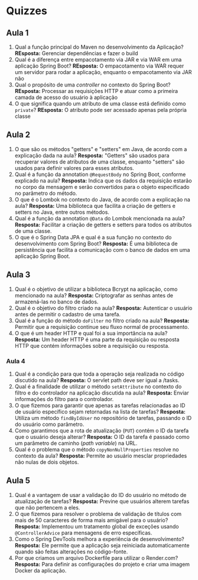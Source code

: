 # Quizzes

## Aula 1

1. Qual a função principal do Maven no desenvolvimento da Aplicação? **REsposta:** Gerenciar dependências e fazer o build
2. Qual é a diferença entre empacotamento via JAR e via WAR em uma aplicação Spring Boot? **REsposta:** O empacotamento via WAR requer um servidor para rodar a aplicação, enquanto o empacotamento via JAR não
3. Qual o propósito de uma *controller* no contexto do Spring Boot? **REsposta:** Processar as requisições HTTP e atuar como a primeira camada de acesso do usuário à aplicação
4. O que significa quando um atributo de uma classe está definido como `private`? **REsposta:** O atributo pode ser acessado apenas pela própria classe

## Aula 2

1. O que são os métodos "getters" e "setters" em Java, de acordo com a explicação dada na aula? **Resposta:** "Getters" são usados para recuperar valores de atributos de uma classe, enquanto "setters" são usados para definir valores para esses atributos.
2. Qual é a função da annotation `@RequestBody` no Spring Boot, conforme explicado na aula? **Resposta:** Indica que os dados da requisição estarão no corpo da mensagem e serão convertidos para o objeto especificado no parâmetro do método.
3. O que é o Lombok no contexto do Java, de acordo com a explicação na aula? **Resposta:** Uma biblioteca que facilita a criação de getters e setters no Java, entre outros métodos.
4. Qual é a função da annotation `@Data` do Lombok mencionada na aula? **Resposta:** Facilitar a criação de getters e setters para todos os atributos de uma classe.
5. O que é o Spring Data JPA e qual é a sua função no contexto do desenvolvimento com Spring Boot? **Resposta:** É uma biblioteca de persistência que facilita a comunicação com o banco de dados em uma aplicação Spring Boot.

## Aula 3

1. Qual é o objetivo de utilizar a biblioteca Bcrypt na aplicação, como mencionado na aula? **Resposta:** Criptografar as senhas antes de armazená-las no banco de dados.
2. Qual é o objetivo do filtro criado na aula? **Resposta:** Autenticar o usuário antes de permitir o cadastro de uma tarefa.
3. Qual é a função do método `doFilter` no filtro criado na aula? **Resposta:** Permitir que a requisição continue seu fluxo normal de processamento.
4. O que é um header HTTP e qual foi a sua importância na aula? **Resposta:** Um header HTTP é uma parte da requisição ou resposta HTTP que contém informações sobre a requisição ou resposta.

### Aula 4

1. Qual é a condição para que toda a operação seja realizada no código discutido na aula? **Resposta:** O servlet path deve ser igual a /tasks.
2. Qual é a finalidade de utilizar o método `setAttribute` no contexto do filtro e do controlador na aplicação discutida na aula? **Resposta:** Enviar informações do filtro para o controlador.
3. O que fizemos para garantir que apenas as tarefas relacionadas ao ID de usuário específico sejam retornadas na lista de tarefas? **Resposta:** Utiliza um método `findByIdUser` no repositório de tarefas, passando o ID do usuário como parâmetro.
4. Como garantimos que a rota de atualização (`PUT`) contém o ID da tarefa que o usuário deseja alterar? **Resposta:** O ID da tarefa é passado como um parâmetro de caminho (*path variable*) na URL.
5. Qual é o problema que o método `copyNonNullProperties` resolve no contexto da aula? **Resposta:** Permite ao usuário mesclar propriedades não nulas de dois objetos.

## Aula 5

1. Qual é a vantagem de usar a validação do ID do usuário no método de atualização de tarefas? **Resposta:** Previne que usuários alterem tarefas que não pertencem a eles.
2. O que fizemos para resolver o problema de validação de títulos com mais de 50 caracteres de forma mais amigável para o usuário? **Resposta:** Implementou um tratamento global de exceções usando `@ControllerAdvice` para mensagens de erro específicas.
3. Como o Spring DevTools melhora a experiência de desenvolvimento? **Resposta:** Ele permite que a aplicação seja reiniciada automaticamente quando são feitas alterações no código-fonte.
4. Por que criamos um arquivo Dockerfile para utilizar o Render.com? **Resposta:** Para definir as configurações do projeto e criar uma imagem Docker da aplicação.
